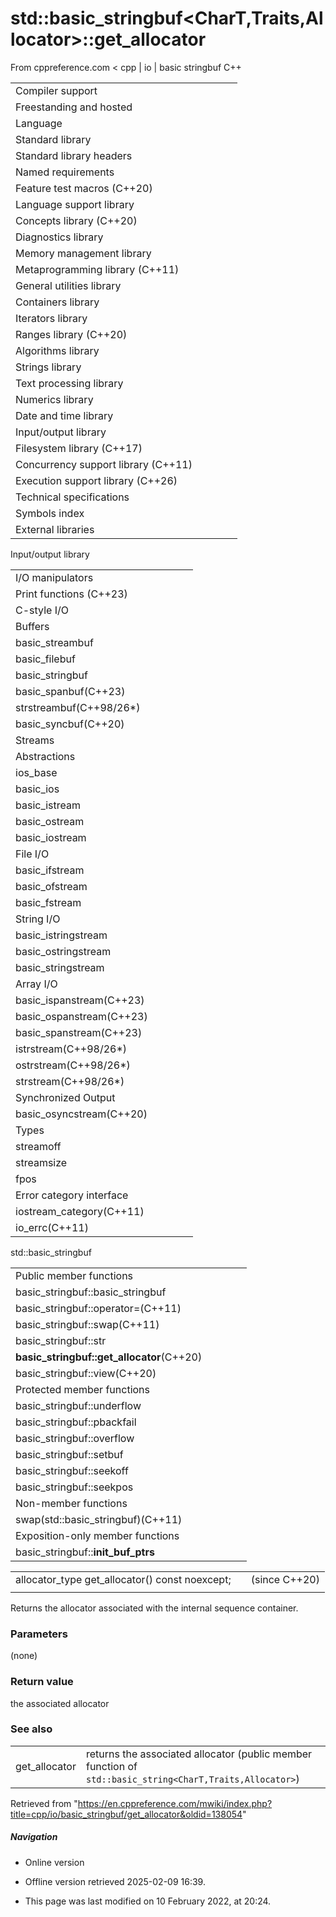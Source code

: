 # std::basic_stringbuf<CharT,Traits,Allocator>::get_allocator

From cppreference.com
< cpp‎ | io‎ | basic stringbuf
C++

|  |  |  |  |  |
| --- | --- | --- | --- | --- |
| Compiler support | | | | |
| Freestanding and hosted | | | | |
| Language | | | | |
| Standard library | | | | |
| Standard library headers | | | | |
| Named requirements | | | | |
| Feature test macros (C++20) | | | | |
| Language support library | | | | |
| Concepts library (C++20) | | | | |
| Diagnostics library | | | | |
| Memory management library | | | | |
| Metaprogramming library (C++11) | | | | |
| General utilities library | | | | |
| Containers library | | | | |
| Iterators library | | | | |
| Ranges library (C++20) | | | | |
| Algorithms library | | | | |
| Strings library | | | | |
| Text processing library | | | | |
| Numerics library | | | | |
| Date and time library | | | | |
| Input/output library | | | | |
| Filesystem library (C++17) | | | | |
| Concurrency support library (C++11) | | | | |
| Execution support library (C++26) | | | | |
| Technical specifications | | | | |
| Symbols index | | | | |
| External libraries | | | | |

Input/output library

|  |  |  |  |  |
| --- | --- | --- | --- | --- |
| I/O manipulators | | | | |
| Print functions (C++23) | | | | |
| C-style I/O | | | | |
| Buffers | | | | |
| basic_streambuf | | | | |
| basic_filebuf | | | | |
| basic_stringbuf | | | | |
| basic_spanbuf(C++23) | | | | |
| strstreambuf(C++98/26\*) | | | | |
| basic_syncbuf(C++20) | | | | |
| Streams | | | | |
| Abstractions | | | | |
| ios_base | | | | |
| basic_ios | | | | |
| basic_istream | | | | |
| basic_ostream | | | | |
| basic_iostream | | | | |
| File I/O | | | | |
| basic_ifstream | | | | |
| basic_ofstream | | | | |
| basic_fstream | | | | |
| String I/O | | | | |
| basic_istringstream | | | | |
| basic_ostringstream | | | | |
| basic_stringstream | | | | |
| Array I/O | | | | |
| basic_ispanstream(C++23) | | | | |
| basic_ospanstream(C++23) | | | | |
| basic_spanstream(C++23) | | | | |
| istrstream(C++98/26\*) | | | | |
| ostrstream(C++98/26\*) | | | | |
| strstream(C++98/26\*) | | | | |
| Synchronized Output | | | | |
| basic_osyncstream(C++20) | | | | |
| Types | | | | |
| streamoff | | | | |
| streamsize | | | | |
| fpos | | | | |
| Error category interface | | | | |
| iostream_category(C++11) | | | | |
| io_errc(C++11) | | | | |

std::basic_stringbuf

|  |  |  |  |  |
| --- | --- | --- | --- | --- |
| Public member functions | | | | |
| basic_stringbuf::basic_stringbuf | | | | |
| basic_stringbuf::operator=(C++11) | | | | |
| basic_stringbuf::swap(C++11) | | | | |
| basic_stringbuf::str | | | | |
| ****basic_stringbuf::get_allocator****(C++20) | | | | |
| basic_stringbuf::view(C++20) | | | | |
| Protected member functions | | | | |
| basic_stringbuf::underflow | | | | |
| basic_stringbuf::pbackfail | | | | |
| basic_stringbuf::overflow | | | | |
| basic_stringbuf::setbuf | | | | |
| basic_stringbuf::seekoff | | | | |
| basic_stringbuf::seekpos | | | | |
| Non-member functions | | | | |
| swap(std::basic_stringbuf)(C++11) | | | | |
| Exposition-only member functions | | | | |
| basic_stringbuf::**init_buf_ptrs** | | | | |

|  |  |  |
| --- | --- | --- |
| allocator_type get_allocator() const noexcept; |  | (since C++20) |
|  |  |  |

Returns the allocator associated with the internal sequence container.

### Parameters

(none)

### Return value

the associated allocator

### See also

|  |  |
| --- | --- |
| get_allocator | returns the associated allocator   (public member function of `std::basic_string<CharT,Traits,Allocator>`) |

Retrieved from "<https://en.cppreference.com/mwiki/index.php?title=cpp/io/basic_stringbuf/get_allocator&oldid=138054>"

##### Navigation

- Online version
- Offline version retrieved 2025-02-09 16:39.

- This page was last modified on 10 February 2022, at 20:24.